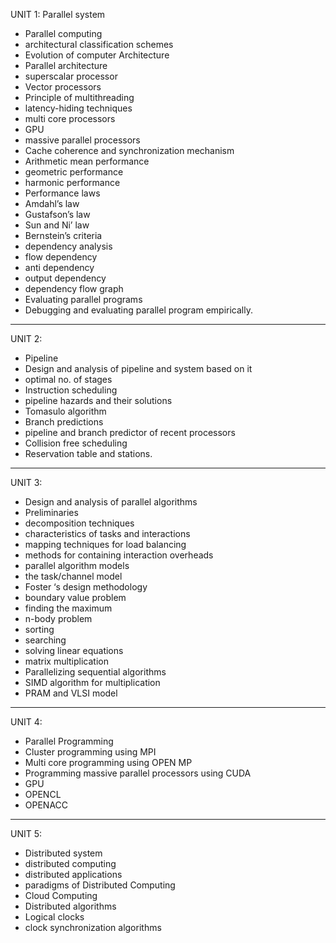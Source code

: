 UNIT 1:
Parallel system

- Parallel computing
- architectural classification schemes
- Evolution of computer Architecture
- Parallel architecture
- superscalar processor
- Vector processors
- Principle of multithreading
- latency-hiding techniques
- multi core processors
- GPU
- massive parallel processors
- Cache coherence and synchronization mechanism
- Arithmetic mean performance
- geometric performance
- harmonic performance
- Performance laws
- Amdahl’s law
- Gustafson’s law
- Sun and Ni’ law
- Bernstein’s criteria
- dependency analysis
- flow dependency
- anti dependency
- output dependency
- dependency flow graph
- Evaluating parallel programs
- Debugging and evaluating parallel program empirically.

---

UNIT 2:

- Pipeline
- Design and analysis of pipeline and system based on it
- optimal no. of stages
- Instruction scheduling
- pipeline hazards and their solutions
- Tomasulo algorithm
- Branch predictions
- pipeline and branch predictor of recent processors
- Collision free scheduling
- Reservation table and stations.

---

UNIT 3:

- Design and analysis of parallel algorithms
- Preliminaries
- decomposition techniques
- characteristics of tasks and interactions
- mapping techniques for load balancing
- methods for containing interaction overheads
- parallel algorithm models
- the task/channel model
- Foster ‘s design methodology
- boundary value problem
- finding the maximum
- n-body problem
- sorting
- searching
- solving linear equations
- matrix multiplication
- Parallelizing sequential algorithms
- SIMD algorithm for multiplication
- PRAM and VLSI model

---

UNIT 4:

- Parallel Programming
- Cluster programming using MPI
- Multi core programming using OPEN MP
- Programming massive parallel processors using CUDA
- GPU
- OPENCL
- OPENACC

---

UNIT 5:

- Distributed system
- distributed computing
- distributed applications
- paradigms of Distributed Computing
- Cloud Computing
- Distributed algorithms
- Logical clocks
- clock synchronization algorithms
